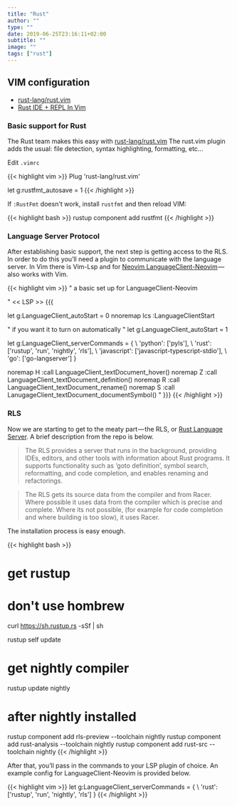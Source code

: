 ```yaml
---
title: "Rust"
author: ""
type: ""
date: 2019-06-25T23:16:11+02:00
subtitle: ""
image: ""
tags: ["rust"]
---
```

## VIM configuration

* [rust-lang/rust.vim][rust.vim]
* [Rust IDE + REPL In Vim](https://startupsventurecapital.com/rust-ide-repl-in-vim-11daa921a2c4)

### Basic support for Rust

The Rust team makes this easy with [rust-lang/rust.vim][rust.vim]
The rust.vim plugin adds the usual: file detection, syntax highlighting,
formatting, etc...

Edit `.vimrc`

{{< highlight vim >}}
Plug 'rust-lang/rust.vim'

let g:rustfmt_autosave = 1
{{< /highlight >}}

If `:RustFmt` doesn't work, install `rustfmt` and then reload VIM:

{{< highlight bash >}}
rustup component add rustfmt
{{< /highlight >}}


### Language Server Protocol

After establishing basic support, the next step is getting access to the RLS.
In order to do this you’ll need a plugin to communicate with the language
server. In Vim there is Vim-Lsp and for [Neovim LanguageClient-Neovim](https://github.com/autozimu/LanguageClient-neovim) — also
works with Vim.

{{< highlight vim >}}
" a basic set up for LanguageClient-Neovim

" << LSP >> {{{

let g:LanguageClient_autoStart = 0
nnoremap <leader>lcs :LanguageClientStart<CR>

" if you want it to turn on automatically
" let g:LanguageClient_autoStart = 1

let g:LanguageClient_serverCommands = {
    \ 'python': ['pyls'],
    \ 'rust': ['rustup', 'run', 'nightly', 'rls'],
    \ 'javascript': ['javascript-typescript-stdio'],
    \ 'go': ['go-langserver'] }

noremap <silent> H :call LanguageClient_textDocument_hover()<CR>
noremap <silent> Z :call LanguageClient_textDocument_definition()<CR>
noremap <silent> R :call LanguageClient_textDocument_rename()<CR>
noremap <silent> S :call LanugageClient_textDocument_documentSymbol()<CR>
" }}}
{{< /highlight >}}

### RLS

Now we are starting to get to the meaty part — the RLS, or [Rust Language Server][rls]. A brief description from the repo is below.

> The RLS provides a server that runs in the background, providing IDEs, editors, and other tools with information about Rust programs. It supports functionality such as ‘goto definition’, symbol search, reformatting, and code completion, and enables renaming and refactorings.

> The RLS gets its source data from the compiler and from Racer. Where possible it uses data from the compiler which is precise and complete. Where its not possible, (for example for code completion and where building is too slow), it uses Racer.

The installation process is easy enough.

{{< highlight bash >}}
# get rustup
# don't use hombrew
curl https://sh.rustup.rs -sSf | sh

rustup self update

# get nightly compiler
rustup update nightly

# after nightly installed
rustup component add rls-preview --toolchain nightly
rustup component add rust-analysis --toolchain nightly
rustup component add rust-src --toolchain nightly
{{< /highlight >}}

After that, you’ll pass in the commands to your LSP plugin of choice. An example config for LanguageClient-Neovim is provided below.

{{< highlight vim >}}
let g:LanguageClient_serverCommands = {
    \ 'rust': ['rustup', 'run', 'nightly', 'rls']
}
{{< /highlight >}}




[rust.vim]: https://github.com/rust-lang/rust.vim "rust.vim"
[rls]: https://github.com/rust-lang-nursery/rls "RLS"
